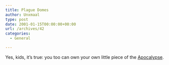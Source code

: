 ```yaml
---
title: Plague Domes
author: Unxmaal
type: post
date: 2001-01-15T00:00:00+00:00
url: /archives/42
categories:
  - General

---
```

Yes, kids, it&#8217;s true: you too can own your own little piece of the [Apocalypse][1].

 [1]: http://www.plaguedomes.com/